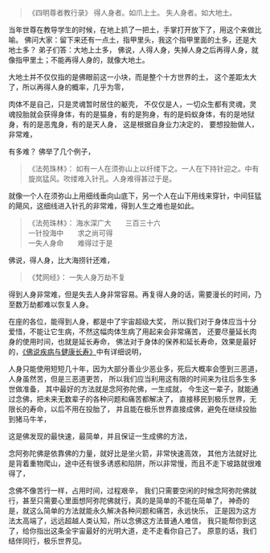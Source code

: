 > 《四明尊者教行录》
> 得人身者。如爪上土。
> 失人身者。如大地土。

当年世尊在教导学生的时候，在地上抓了一把土，手掌打开放下了，用这个来做比喻。
佛问大家：留下来还有一点土，指甲里头，我这个指甲里面的土多，还是大地土多？
弟子们答：大地上土多，
佛说，人得人身，失掉人身之后再得人身，就像指甲里土；不能再得人身的，就像大地土。

大地土并不仅仅指的是佛眼前这一小块，而是整个十方世界的土，
这个差距太大了，所以再得人身的概率，几乎为零，

肉体不是自己，只是灵魂暂时居住的躯壳，
不仅仅是人，一切众生都有灵魂，灵魂投胎就会获得身体，有的是猫身，有的是狗身，有的是蚂蚁身体，有的是地狱身，有的是恶鬼身，有的是天人身，
这是根据自身业力决定的，
要想投胎做人，非常难，

有多难？
佛举了几个例子，

> 《法苑珠林》：
> 如有一人在须弥山上以纤缕下之。一人在下持针迎之。中有旋岚猛风。吹缕难入针孔。人身难得甚过于是。

就像一个人在须弥山上用细线垂向山底下，另一个人在山下用线来穿针，中间狂猛的飓风，这细线进入针孔的非常难，得到人生之难也是如此。

> 《法苑珠林》：
> 海水深广大　　三百三十六  
> 一针投海中　　求之尚可得  
> 一失人身命　　难得过于是

佛说，得人身，比大海捞针还难，

> ﻿《梵网经》：
> 一失人身万劫不复

得到人身非常难，但是失去人身非常容易。再复得人身的话，需要漫长的时间，乃至数万劫都难以恢复人身。

在座的各位，能得到人身，都是中了宇宙超级大奖，
所以我们对于身体应当十分爱惜，不能让它生病，不然这幅肉体生病了用起来会非常痛苦，
还要尽量延长肉身的使用时间，也就是延长寿命，
佛法对于身体的保养和延长寿命，效果是最好的，[《佛说疾病与健康长寿》](https://www.kancloud.cn/luojiangtao/foshuojiankang)中有详细说明，

人身只能使用短短几十年，因为大部分善业少恶业多，死后大概率会堕到三恶道，
人身虽然苦，但是三恶道更苦，
所以我们应当利用这有限的时间来为往后多生多世做准备，
其中最好的方法就是念阿弥陀佛，一生成就，
今生这一辈子，就能通过念佛，把未来无数辈子的各种问题和痛苦都解决了，
直接移民到极乐世界，无限长的寿命，以后不用在投胎了，
并且能在极乐世界直接成佛，避免在继续投胎到猪马牛羊，

这是佛发现的最快速，最简单，并且保证一生成佛的方法，

念阿弥陀佛是依靠佛的力量，就好比是坐火箭，非常快速高效，
其他方法就好比是背着重物爬山，途中还有很多诱惑和陷阱，所以非常慢，而且不走下坡路就很难得了，

念佛不像苦行一样，占用时间，过程艰辛，
我们只需要空闲的时候念阿弥陀佛就行，甚至只需要心里面想阿弥陀佛就行，真的是简单的不能在简单了，
神奇的是，就这么简单的方法就能永久解决各种问题和痛苦，永远快乐，
正是因为这方法太高端了，远远超越人类认知，所以念佛这方法普通人难信，
我只能帮你到这了，给你指出这条全宇宙最好的光明大道，走不走看你自己了。
原意的话，我们结伴同行，极乐世界见。

